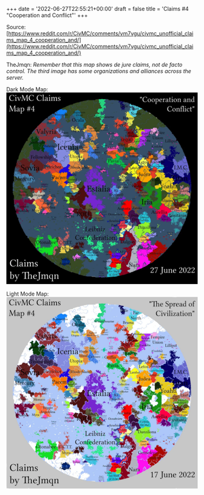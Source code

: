 +++
date = '2022-06-27T22:55:21+00:00'
draft = false
title = 'Claims #4 "Cooperation and Conflict"'
+++

Source: [https://www.reddit.com/r/CivMC/comments/vm7vgu/civmc_unofficial_claims_map_4_cooperation_and/](https://www.reddit.com/r/CivMC/comments/vm7vgu/civmc_unofficial_claims_map_4_cooperation_and/)

TheJmqn: *Remember that this map shows de jure claims, not de facto control. The third image has some organizations and alliances across the server.*

Dark Mode Map:
[![Claims #4](https://raw.githubusercontent.com/CivMC-Map-Archive/civmc-map-archive.github.io/refs/heads/main/static/images/CivMC-Claims-4.webp)](https://raw.githubusercontent.com/CivMC-Map-Archive/civmc-map-archive.github.io/refs/heads/main/static/images/CivMC-Claims-4.webp)

Light Mode Map:
[![Claims #4 Light](https://raw.githubusercontent.com/CivMC-Map-Archive/civmc-map-archive.github.io/refs/heads/main/static/images/CivMC-Claims-4-Light.webp)](https://raw.githubusercontent.com/CivMC-Map-Archive/civmc-map-archive.github.io/refs/heads/main/static/images/CivMC-Claims-4-Light.webp)
